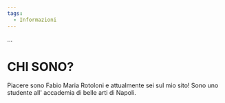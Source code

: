 ```yaml
---
tags:
  - Informazioni
---
```


...
# CHI SONO?

Piacere sono Fabio Maria Rotoloni e attualmente sei sul mio sito!
Sono uno studente all' accademia di belle arti di Napoli.
